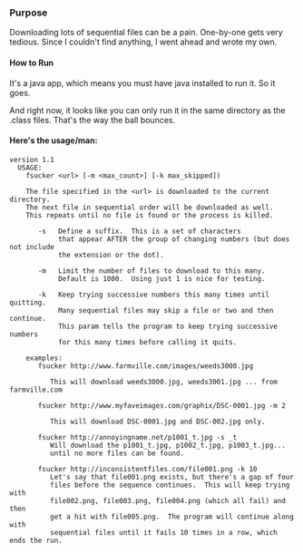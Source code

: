 ### Purpose

Downloading lots of sequential files can be a pain.  One-by-one gets very tedious.  Since I couldn't find anything, I went ahead and wrote my own.

#### How to Run
It's a java app, which means you must have java installed to run it.  So it goes.

And right now, it looks like you can only run it in the same directory as the .class files.  That's the way the ball bounces.

#### Here's the usage/man:
```
version 1.1
  USAGE:
	fsucker <url> [-m <max_count>] [-k max_skipped])

    The file specified in the <url> is downloaded to the current directory.
    The next file in sequential order will be downloaded as well.
    This repeats until no file is found or the process is killed.

       -s   Define a suffix.  This is a set of characters
            that appear AFTER the group of changing numbers (but does not include
            the extension or the dot).

       -m   Limit the number of files to download to this many.
            Default is 1000.  Using just 1 is nice for testing.

       -k   Keep trying successive numbers this many times until quitting.
            Many sequential files may skip a file or two and then continue.
            This param tells the program to keep trying successive numbers
            for this many times before calling it quits.

    examples:
       fsucker http://www.farmville.com/images/weeds3000.jpg

          This will download weeds3000.jpg, weeds3001.jpg ... from farmville.com

       fsucker http://www.myfaveimages.com/graphix/DSC-0001.jpg -m 2

          This will download DSC-0001.jpg and DSC-002.jpg only.

       fsucker http://annoyingname.net/p1001_t.jpg -s _t
          Will download the p1001_t.jpg, p1002_t.jpg, p1003_t.jpg...
          until no more files can be found.

       fsucker http://inconsistentfiles.com/file001.png -k 10
          Let's say that file001.png exists, but there's a gap of four
          files before the sequence continues.  This will keep trying with
          file002.png, file003.png, file004.png (which all fail) and then
          get a hit with file005.png.  The program will continue along with
          sequential files until it fails 10 times in a row, which ends the run.
```
